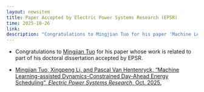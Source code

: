 ```yaml
---
layout: newsitem
title: Paper Accepted by Electric Power Systems Research (EPSR)
time: 2025-10-26
link: 
description: "Congratulations to Mingjian Tuo for his paper 'Machine Learning-assisted Dynamics-Constrained Day-Ahead Energy Scheduling' accepted by EPSR."
---
```


* Congratulations to <a href="/people/Mingjian-Tuo/" class="off">Mingjian Tuo</a> for his paper whose work is related to part of his doctoral dissertation accepted by EPSR.

* <a href="/papers/MJ-Tuo-CNN-RCUC/" class="off">Mingjian Tuo, Xingpeng Li, and Pascal Van Hentenryck, “Machine Learning-assisted Dynamics-Constrained Day-Ahead Energy Scheduling”, *Electric Power Systems Research*, Oct. 2025.</a>

